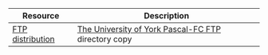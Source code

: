 |Resource                    |Description                                                                            |
|----------------------------|---------------------------------------------------------------------------------------|
|[FTP distribution](/ftpdir/)|[The University of York Pascal-FC FTP](https://www.cs.york.ac.uk/ftpdir) directory copy|
